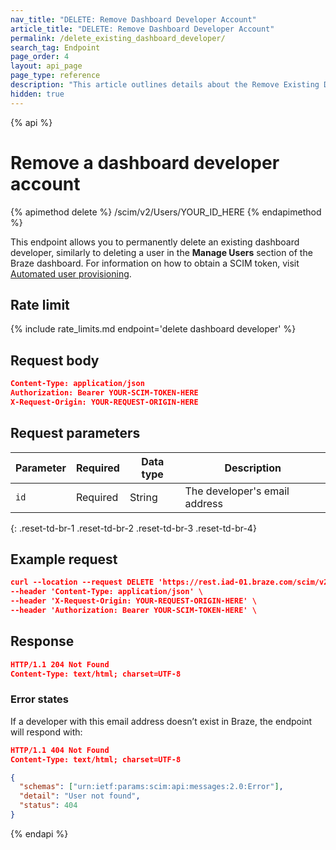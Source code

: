 ```yaml
---
nav_title: "DELETE: Remove Dashboard Developer Account"
article_title: "DELETE: Remove Dashboard Developer Account"
permalink: /delete_existing_dashboard_developer/
search_tag: Endpoint
page_order: 4
layout: api_page
page_type: reference
description: "This article outlines details about the Remove Existing Developer Account Endpoint."
hidden: true
---
```


{% api %}
# Remove a dashboard developer account
{% apimethod delete %}
/scim/v2/Users/YOUR_ID_HERE
{% endapimethod %}

This endpoint allows you to permanently delete an existing dashboard developer, similarly to deleting a user in the **Manage Users** section of the Braze dashboard. For information on how to obtain a SCIM token, visit [Automated user provisioning]({{site.baseurl}}/scim/automated_user_provisioning/).

## Rate limit

{% include rate_limits.md endpoint='delete dashboard developer' %}

## Request body

```json
Content-Type: application/json
Authorization: Bearer YOUR-SCIM-TOKEN-HERE
X-Request-Origin: YOUR-REQUEST-ORIGIN-HERE
```

## Request parameters

| Parameter | Required | Data type | Description |
| --------- | -------- | --------- | ----------- |
| `id` | Required | String | The developer's email address |
{: .reset-td-br-1 .reset-td-br-2 .reset-td-br-3  .reset-td-br-4}

## Example request
```json
curl --location --request DELETE 'https://rest.iad-01.braze.com/scim/v2/Users/user@test.com' \
--header 'Content-Type: application/json' \
--header 'X-Request-Origin: YOUR-REQUEST-ORIGIN-HERE' \
--header 'Authorization: Bearer YOUR-SCIM-TOKEN-HERE' \
```
## Response
```json
HTTP/1.1 204 Not Found
Content-Type: text/html; charset=UTF-8
```
### Error states
If a developer with this email address doesn’t exist in Braze, the endpoint will respond with:
```json
HTTP/1.1 404 Not Found
Content-Type: text/html; charset=UTF-8

{
  "schemas": ["urn:ietf:params:scim:api:messages:2.0:Error"],
  "detail": "User not found",
  "status": 404
}
```
{% endapi %}
